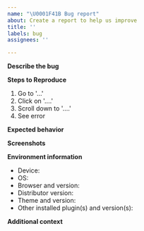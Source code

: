 ```yaml
---
name: "\U0001F41B Bug report"
about: Create a report to help us improve
title: ''
labels: bug
assignees: ''

---
```


<!-- Thank you for reporting a possible bug in Dsitributor.  Please fill in as much of the template below as you can. -->

**Describe the bug**
<!-- A clear and concise description of what the bug is. -->

**Steps to Reproduce**
<!-- Steps to reproduce the behavior. -->
1. Go to '...'
2. Click on '....'
3. Scroll down to '....'
4. See error

**Expected behavior**
<!-- A clear and concise description of what you expected to happen. -->

**Screenshots**
<!-- If applicable, add screenshots to help explain your problem. -->

**Environment information**
 - Device: <!-- [e.g. MacBook] -->
 - OS: <!-- [e.g. MacOS 10.14.3] -->
 - Browser and version: <!-- [e.g. Firefox 65.0.1, Chrome 73.0.3683.75, Safari 12.0.3] -->
 - Distributor version: <!-- [e.g. 1.1.0] -->
 - Theme and version: <!-- [e.g. Twenty Nineteen 1.3] -->
 - Other installed plugin(s) and version(s):

**Additional context**
<!-- Add any other context about the problem here. -->
